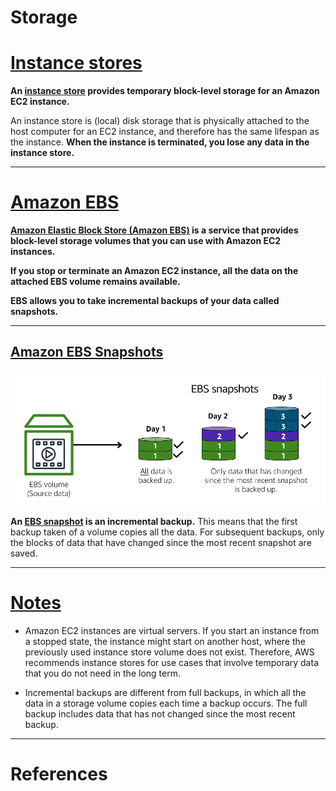 # Storage

# [Instance stores](#instance-stores)

**An [instance store](https://docs.aws.amazon.com/AWSEC2/latest/UserGuide/InstanceStorage.html) provides temporary block-level storage for an Amazon EC2 instance.** 

An instance store is (local) disk storage that is physically attached to the host computer for an EC2 instance, and therefore has the same lifespan as the instance. **When the instance is terminated, you lose any data in the instance store.**

---

# [Amazon EBS](#amazon-ebs)

**[Amazon Elastic Block Store (Amazon EBS)](https://aws.amazon.com/ebs) is a service that provides block-level storage volumes that you can use with Amazon EC2 instances.**

**If you stop or terminate an Amazon EC2 instance, all the data on the attached EBS volume remains available.**

**EBS allows you to take incremental backups of your data called snapshots.**

---

## [Amazon EBS Snapshots](#amazon-ebs-snapshots)

![example](images/ebs_snapshots.png "Amazon EBS Snapshots - How it works")


**An [EBS snapshot](https://docs.aws.amazon.com/AWSEC2/latest/UserGuide/EBSSnapshots.html) is an incremental backup.** This means that the first backup taken of a volume copies all the data. For subsequent backups, only the blocks of data that have changed since the most recent snapshot are saved. 

---

# [Notes](#notes)

- Amazon EC2 instances are virtual servers. If you start an instance from a stopped state, the instance might start on another host, where the previously used instance store volume does not exist. Therefore, AWS recommends instance stores for use cases that involve temporary data that you do not need in the long term.

- Incremental backups are different from full backups, in which all the data in a storage volume copies each time a backup occurs. The full backup includes data that has not changed since the most recent backup.

---

# References